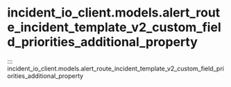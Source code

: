 # incident_io_client.models.alert_route_incident_template_v2_custom_field_priorities_additional_property

::: incident_io_client.models.alert_route_incident_template_v2_custom_field_priorities_additional_property